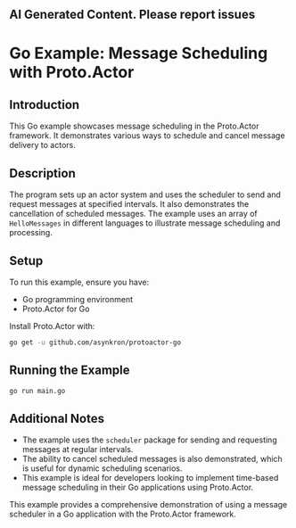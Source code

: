 ## AI Generated Content. Please report issues

# Go Example: Message Scheduling with Proto.Actor

## Introduction
This Go example showcases message scheduling in the Proto.Actor framework. It demonstrates various ways to schedule and cancel message delivery to actors.

## Description
The program sets up an actor system and uses the scheduler to send and request messages at specified intervals. It also demonstrates the cancellation of scheduled messages. The example uses an array of `HelloMessages` in different languages to illustrate message scheduling and processing.

## Setup
To run this example, ensure you have:
- Go programming environment
- Proto.Actor for Go

Install Proto.Actor with:
```bash
go get -u github.com/asynkron/protoactor-go
```

## Running the Example

```bash
go run main.go
```

## Additional Notes
- The example uses the `scheduler` package for sending and requesting messages at regular intervals.
- The ability to cancel scheduled messages is also demonstrated, which is useful for dynamic scheduling scenarios.
- This example is ideal for developers looking to implement time-based message scheduling in their Go applications using Proto.Actor.

This example provides a comprehensive demonstration of using a message scheduler in a Go application with the Proto.Actor framework.
